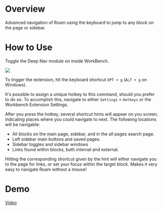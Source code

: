 # Overview

Advanced navigation of Roam using the keyboard to jump to any block on the page or sidebar.

# How to Use

Toggle the Deep Nav module on inside WorkBench.

![](https://firebasestorage.googleapis.com/v0/b/firescript-577a2.appspot.com/o/imgs%2Fapp%2Froamjs%2F2yiaDMrDbq.png?alt=media&token=8000b805-c4be-4b18-9156-bfbb3a83132a)

To trigger the extension, hit the keyboard shortcut `OPT + g` (`ALT + g` on Windows).

It's possible to assign a unique hotkey to this command, should you prefer to do so. To accomplish this, navigate to either `Settings` > `Hotkeys` or the Workbench Extension Settings.

After you press the hotkey, several shortcut hints will appear on you screen, indicating places where you could navigate to next. The following locations will be navigable:

- All blocks on the main page, sidebar, and in the all pages search page.
- Left sidebar main buttons and saved pages.
- Sidebar toggles and sidebar windows
- Links found within blocks, both internal and external.

Hitting the corresponding shortcut given by the hint will either navigate you to the page for links, or set your focus within the target block. Makes it very easy to navigate Roam without a mouse!

# Demo

[Video](https://www.youtube.com/watch?v=tb_6HdAhZwo)
